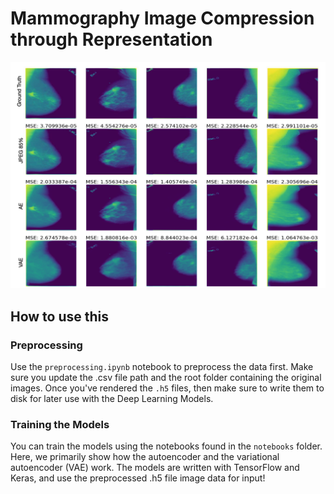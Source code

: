 # Mammography Image Compression through Representation

<img src="./imgs/reconstructions.png" alt="alt text" width="700">


## How to use this

### Preprocessing
Use the `preprocessing.ipynb` notebook to preprocess the data first. Make sure you update the .csv file path and the root folder containing the original images.
Once you've rendered the `.h5` files, then make sure to write them to disk for later use with the Deep Learning Models. 

### Training the Models
You can train the models using the notebooks found in the `notebooks` folder. Here, we primarily show how the autoencoder and the variational autoencoder (VAE) work. The models are written with TensorFlow and Keras, and use the preprocessed .h5 file image data for input!


